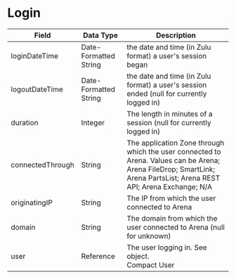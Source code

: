 # Login

| Field<br> | Data Type<br> | Description<br> |
|  --- |  --- |  --- | 
| loginDateTime<br> | Date-Formatted String<br> | the date and time \(in Zulu format\) a user's session began<br> |
| logoutDateTime<br> | Date-Formatted String<br> | the date and time \(in Zulu format\) a user's session ended \(null for currently logged in\)<br> |
| duration<br> | Integer<br> | The length in minutes of a session \(null for currently logged in\)<br> |
| connectedThrough<br> | String<br> | The application Zone through which the user connected to Arena. Values can be Arena; Arena FileDrop; SmartLink; Arena PartsList; Arena REST API; Arena Exchange; N/A<br> |
| originatingIP<br> | String<br> | The IP from which the user connected to Arena<br> |
| domain<br> | String<br> | The domain from which the user connected to Arena \(null for unknown\)<br> |
| user<br> | Reference<br> | The user logging in. See object.<br>Compact User<br> |

